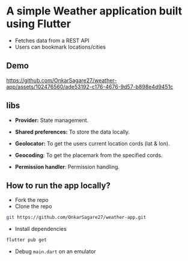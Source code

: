 # A simple Weather application built using Flutter

- Fetches data from a REST API
- Users can bookmark locations/cities

## Demo


https://github.com/OnkarSagare27/weather-app/assets/102476560/ade53192-c176-4676-9d57-b898e4d9451c


## libs

- **Provider:** State management.

- **Shared preferences:** To store the data locally.

- **Geolocator:** To get the users current location cords (lat & lon).

- **Geocoding**: To get the placemark from the specified cords.

- **Permission handler**: Permission handling.

## How to run the app locally?
- Fork the repo
- Clone the repo
```sh
git https://github.com/OnkarSagare27/weather-app.git
```
- Install dependencies
```sh
flutter pub get
```
- Debug ``main.dart`` on an emulator